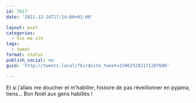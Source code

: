 ```yaml
---
id: 7017
date: '2011-12-24T17:14:00+01:00'

layout: post
categories:
  - Vis ma vie
tags:
  - tweet
format: status
publish_social: no
guid: 'http://tweets.local/?birdsite_tweet=150625282171207680'

---
```


Et si j’allais me doucher et m’habiller, histoire de pas réveillonner en pyjama, tiens… Bon Noël aux gens habillés !
